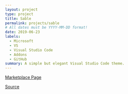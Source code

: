 ```yaml
---
layout: project
type: project
title: Sable
permalink: projects/sable
# All dates must be YYYY-MM-DD format!
date: 2019-06-23
labels:
  - Microsoft
  - VS
  - Visual Studio Code  
  - Addons
  - GitHub
summary: A simple but elegant Visual Studio Code theme.
---
```


<a href="https://marketplace.visualstudio.com/items?itemName=Happy-Ferret.sable-theme"><i class="large windows icon"></i>Marketplace Page</a>

<a href="https://github.com/happy-ferret/sable-theme"><i class="large github icon"></i>Source</a>
